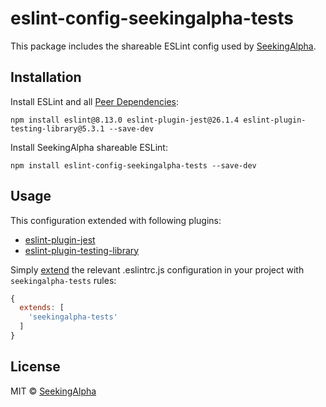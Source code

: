 # eslint-config-seekingalpha-tests

This package includes the shareable ESLint config used by [SeekingAlpha](https://seekingalpha.com/).

## Installation

Install ESLint and all [Peer Dependencies](https://nodejs.org/en/blog/npm/peer-dependencies/):

    npm install eslint@8.13.0 eslint-plugin-jest@26.1.4 eslint-plugin-testing-library@5.3.1 --save-dev

Install SeekingAlpha shareable ESLint:

    npm install eslint-config-seekingalpha-tests --save-dev

## Usage

This configuration extended with following plugins:

* [eslint-plugin-jest](https://github.com/jest-community/eslint-plugin-jest)
* [eslint-plugin-testing-library](https://github.com/testing-library/eslint-plugin-testing-library)

Simply [extend](https://eslint.org/docs/user-guide/configuring#extending-configuration-files) the relevant .eslintrc.js configuration in your project with `seekingalpha-tests` rules:

```javascript
{
  extends: [
    'seekingalpha-tests'
  ]
}
```

## License

MIT © [SeekingAlpha](https://seekingalpha.com/)

